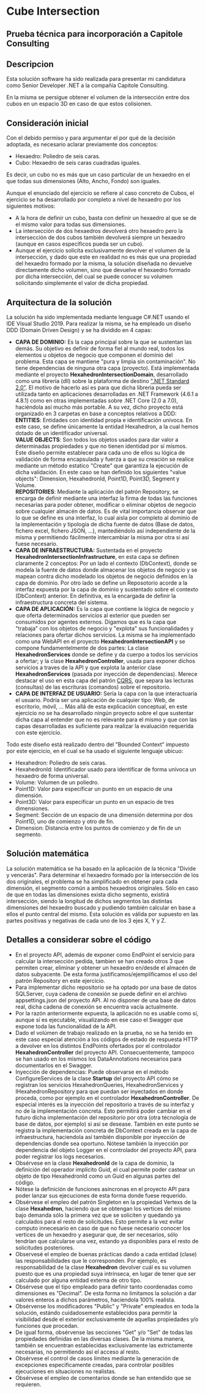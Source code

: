 # Cube Intersection
## Prueba técnica para incorporación a Capitole Consulting

## Descripcion

Esta solución software ha sido realizada para presentar mi candidatura como Senior Developer .NET a la compañía Capitole Consulting.

En la misma se persigue obtener el volumen de la intersección entre dos cubos en un espacio 3D en caso de que estos colisionen.

## Consideración inicial

Con el debido permiso y para argumentar el por qué de la decisión adoptada, es necesario aclarar previamente dos conceptos:

- Hexaedro: Poliedro de seis caras.
- Cubo: Hexaedro de seis caras cuadradas iguales.

Es decir, un cubo no es más que un caso particular de un hexaedro en el que todas sus dimensiones (Alto, Ancho, Fondo) son iguales.

Aunque el enunciado del ejercicio se refiere al caso concreto de Cubos, el ejercicio se ha desarrollado por completo a nivel de hexaedro por los siguientes motivos:

- A la hora de definir un cubo, basta con definir un hexaedro al que se de el mismo valor para todas sus dimensiones.
- La intersección de dos hexaedros devolverá otro hexaedro pero la intersección de dos cubos también devolverá siempre un hexaedro (aunque en casos específicos pueda ser un cubo).
- Aunque el ejercicio solicita exclusivamente devolver el volumen de la intersección, y dado que este en realidad no es más que una propiedad del hexaedro formado por la misma, la solución diseñada no devuelve directamente dicho volumen, sino que devuelve el hexaedro formado por dicha intersección, del cual se puede conocer su volumen solicitando simplemente el valor de dicha propiedad.

## Arquitectura de la solución

La solución ha sido implementada mediante lenguage C#.NET usando el IDE Visual Studio 2019. Para realizar la misma, se ha empleado un diseño DDD (Domain Driven Design) y se ha dividido en 4 capas:

- **CAPA DE DOMINIO:**
	Es la capa principal sobre la que se sustentan las demás. Su objetivo es definir de forma fiel al mundo real, todos los elementos u objetos de negocio que componen el domínio del problema. Esta capa se mantiene "pura y limpia sin contaminación". No tiene dependencias de ninguna otra capa (proyecto).
	Está implementada mediante el proyecto __HexahedronIntersectionDomain__, desarrollado como una librería (dll) sobre la plataforma de destino [".NET Standard 2.0"](https://learn.microsoft.com/es-es/dotnet/standard/net-standard?tabs=net-standard-2-0). El motivo de hacerlo así es para que dicha libreria pueda ser utilizada tanto en aplicaciones desarrolladas en .NET Framework (4.6.1 a 4.8.1) como en otras implementadas sobre .NET Core (2.0 a 7.0), haciéndola así mucho más portable.
	A su vez, dicho proyecto está organizado en 3 carpetas en base a conceptos relativos a DDD:  
        __ENTITIES__: Entidades con identidad propia e identificación unívoca. En este caso, se define únicamente la entidad Hexahedron, a la cual hemos dotado de un identificador universal.  
		__VALUE OBJECTS__: Son todos los objetos usados para dar valor a determinadas propiedades y que no tienen identidad por sí mismos. Este diseño permite establecer para cada uno de ellos su lógica de validación de forma encapsulada y fuerza a que su creación se realice mediante un método estatico "Create" que garantiza la ejecución de dicha validación. En este caso se han definido los siguientes "value objects": Dimension, HexahedronId, Point1D, Point3D, Segment y Volume.  
		__REPOSITORIES__: Mediante la aplicación del patrón Repository, se encarga de definir mediante una interfaz la firma de todas las funciones necesarias para poder obtener, modificar o eliminar objetos de negocio sobre cualquier almacén de datos. Es de vital importancia observar que lo que se define es una interfaz, lo cual aisla por completo al dominio de la implementación y tipología de dicha fuente de datos (Base de datos, fichero excel, fichero JSON, ...), mantediéndolo así independiente de la misma y permitiendo fácilmente intercambiar la misma por otra si así fuese necesario.
- **CAPA DE INFRAESTRUCTURA:**
	Sustentada en el proyecto __HexahedronIntersectionInfrastructure__, en esta capa se definen claramente 2 conceptos: Por un lado el contexto (DbContext), donde se modela la fuente de datos donde almacenar los objetos de negocio y se mapean contra dicho modelado los objetos de negocio definidos en la capa de dominio. Por otro lado se define un Reposotorio acorde a la interfaz expuesta por la capa de dominio y sustentado sobre el contexto (DbContext) anterior. En definitiva, es la encargada de definir la infraestructura concreta del sistema.
- **CAPA DE APLICACIÓN:** Es la capa que contiene la lógica de negocio y que oferta determinados servicios al exterior que pueden ser consumidos por agentes externos. Digamos que es la capa que "trabaja" con los objetos de negocio y "explota" sus funcionalidades y relaciones para ofertar dichos servicios. La misma se ha implementado como una WebAPI en el proyecto __HexahedronIntersectionAPI__ y se compone fundamentelmente de dos partes: La clase __HexahedronServices__ donde se define y da cuerpo a todos los servicios a ofertar; y la clase __HexahedronController__, usada para exponer dichos servicios a traves de la API y que explota la anterior clase __HexahedronServices__ (pasada por inyección de dependencias). Merece destacar el uso en esta capa del patrón [CQRS](https://learn.microsoft.com/es-es/dotnet/architecture/microservices/microservice-ddd-cqrs-patterns/apply-simplified-microservice-cqrs-ddd-patterns), que separa las lecturas (consultas) de las escrituras (comandos) sobre el repositorio.
- **CAPA DE INTERFAZ DE USUARIO:** Sería la capa con la que interactuaría el usuario. Podría ser una aplicación de cualquier tipo: Web, de escritorio, móvil, ... Más allá de esta explicación conceptual, en este ejercicio no se ha desarrollado ningún proyecto sobre el que sustentar dicha capa al entender que no es relevante para el mismo y que con las capas desarrolladas es suficiente para realizar la evaluación requerida con este ejercicio.

Todo este diseño está realizado dentro del "Bounded Context" impuesto por este ejercicio, en el cual se ha usado el siguiente lenguaje ubicuo:

- Hexahedron: Poliedro de seis caras.
- HexahedronId: Identificador usado para identificar de forma unívoca un hexaedro de forma universal.
- Volume: Volumen de un poliedro.
- Point1D: Valor para especificar un punto en un espacio de una dimensión.
- Point3D: Valor para especificar un punto en un espacio de tres dimensiones.
- Segment: Sección de un espacio de una dimensión determina por dos Point1D, uno de comienzo y otro de fin.
- Dimension: Distancia entre los puntos de comienzo y de fin de un segmento.

## Solución matemática

La solución matemática se ha basado en la aplicación de la técnica "Divide y vencerás". Para determinar el hexaedro formado por la intersección de los dos originales, el problema se ha simplificado en obtener para cada dimensión, el segmento común a ambos hexaedros originales. Sólo en caso de que en todas las dimensiones exista dicho segmento, existirá intersección, siendo la longitud de dichos segmentos las distintas dimensiones del hexaedro buscado y pudiendo también calcular en base a ellos el punto central del mismo. Esta solución es válida por supuesto en las partes positivas y negativas de cada uno de los 3 ejes X, Y y Z.

## Detalles a considerar sobre el código

- En el proyecto API, además de exponer como EndPoint el servicio para calcular la intersección pedida, tambien se han creado otros 3 que permiten crear, eliminar y obtener un hexaedro en/desde el almacén de datos subyacente. De esta forma justificamos/ejemplificamos el uso del patrón Repository en este ejercicio.
- Para implementar dicho repositorio se ha optado por una base de datos SQLServer, cuya cadena de conexión se puede definir en el archivo appsettings.json del proyecto API. Al no disponer de una base de datos real, dicha cadena de conexión se encuentra vacía actualmente.
- Por la razón anteriormente expuesta, la aplicación no es usable como sí, aunque sí es ejecutable, visualizando en ese caso el Swagger que expone toda las funcionalidad de la API.
- Dado el volúmen de trabajo realizado en la prueba, no se ha tenido en este caso especial atención a los códigos de estado de respuesta HTTP a devolver en los distintos EndPoints ofertados por el controlador __HexahedronController__ del proyecto API. Consecuentemente, tampoco se han usado en los mismos los DataAnnotations necesarios para documentarlos en el Swagger.
- Inyección de dependencias: Puede observarse en el método ConfigureServices de la clase __Startup__ del proyecto API cómo se registran los servicios HexahedronQueries, HexahedronServices y IHexahedronRepository para que puedan ser inyectados en donde proceda, como por ejemplo en el controlador __HexahedronController__. De especial interés es la inyección del repositorio a través de su interfaz y no de la implementación concreta. Esto permitirá poder cambiar en el futuro dicha implementación del repositorio por otra (otra técnología de base de datos, por ejemplo) si así se desease. También en este punto se registra la implementación concreta de DbContext creada en la capa de infraestructura, haciendola así también disponible por inyección de dependencias donde sea oportuno. Nótese también la inyección por dependencia del objeto Logger en el controlador del proyecto API, para poder registrar los logs necesarios.
- Obsérvese en la clase __HexahedronId__ de la capa de dominio, la definición del operador implícito Guid, el cual permite poder castear un objeto de tipo HexahedronId como un Guid en algunas partes del código.
- Nótese la definición de funciones asíncronas en el proyecto API para poder lanzar sus ejecuciones de esta forma donde fuese requerido.
- Obsérvese el empleo del patrón Singleton en la propiedad Vertexs de la clase __Hexahedron__, haciendo que se obtengan los vertices del mismo bajo demanda sólo la primera vez que se soliciten y quedando ya calculados para el resto de solicitudes. Esto permite a la vez evitar computo innecesario en caso de que no fuese necesario conocer los vertices de un hexaedro y asegurar que, de ser necesarios, sólo tendrían que calcularse una vez, estando ya disponibles para el resto de solicitudes posteriores.
- Observesé el empleo de buenas prácticas dando a cada entidad (clase) las responsabilidades que le corresponden. Por ejemplo, es responsabilidad de la clase __Hexahedron__ devolver cuál es su volumen puesto que es una propiedad suya intrínseca, en lugar de tener que ser calculado por alguna entidad externa de otro tipo.
- Obsérvese que el tipo empleado para definir tanto coordenadas como dimensiones es "Decimal". De esta forma no limitamos la solución a dar valores enteros a dichos parámetros, haciendola 100% realista.
- Obsérvense los modificadores "Public" y "Private" empleados en toda la solución, estándo cuidadosemente establecidos para permitir la visibilidad desde el exterior exclusivamente de aquellas propiedades y/o funciones que procedan.
- De igual forma, obsérvense las secciones "Get" y/o "Set" de todas las propiedades definidas en las diversas clases. De la misma manera, también se encuentran establecidas exclusivamente las extrictamente necesarias, no permitiendo así el acceso al resto.
- Obsérvese el control de casos límites mediante la generación de excepciones especificamente creadas, para controlar posibles ejecuciones en situaciones no realistas.
- Obsérvese el empleo de comentarios donde se han entendido que se requieren.
